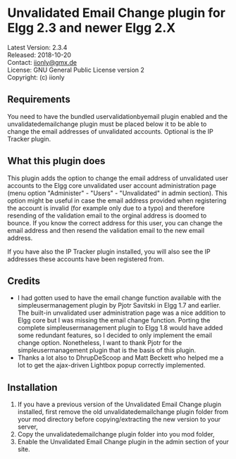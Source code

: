 Unvalidated Email Change plugin for Elgg 2.3 and newer Elgg 2.X
===============================================================

Latest Version: 2.3.4  
Released: 2018-10-20  
Contact: iionly@gmx.de  
License: GNU General Public License version 2  
Copyright: (c) iionly


Requirements
------------

You need to have the bundled uservalidationbyemail plugin enabled and the unvalidatedemailchange plugin must be placed below it to be able to change the email addresses of unvalidated accounts. Optional is the IP Tracker plugin.


What this plugin does
---------------------

This plugin adds the option to change the email address of unvalidated user accounts to the Elgg core unvalidated user account administration page (menu option "Administer" - "Users" - "Unvalidated" in admin section). This option might be useful in case the email address provided when registering the account is invalid (for example only due to a typo) and therefore resending of the validation email to the orginal address is doomed to bounce. If you know the correct address for this user, you can change the email address and then resend the validation email to the new email address.

If you have also the IP Tracker plugin installed, you will also see the IP addresses these accounts have been registered from.


Credits
-------

* I had gotten used to have the email change function available with the simpleusermanagement plugin by Pjotr Savitski in Elgg 1.7 and earlier. The built-in unvalidated user administration page was a nice addition to Elgg core but I was missing the email change function. Porting the complete simpleusermanagement plugin to Elgg 1.8 would have added some redundant features, so I decided to only implement the email change option. Nonetheless, I want to thank Pjotr for the simpleusermanagement plugin that is the basis of this plugin.
* Thanks a lot also to DhrupDeScoop and Matt Beckett who helped me a lot to get the ajax-driven Lightbox popup correctly implemented.


Installation
------------

1. If you have a previous version of the Unvalidated Email Change plugin installed, first remove the old unvalidatedemailchange plugin folder from your mod directory before copying/extracting the new version to your server,
2. Copy the unvalidatedemailchange plugin folder into you mod folder,
3. Enable the Unvalidated Email Change plugin in the admin section of your site.
